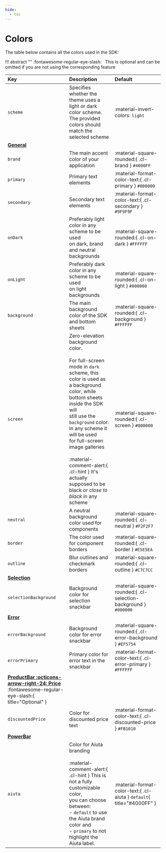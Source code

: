 ```yaml
---
hide:
  - toc
---
```


# Colors

The table below contains all the colors used in the SDK:

!!! abstract ""
    :fontawesome-regular-eye-slash: &nbsp; This is optional and can be omitted if you are not using the corresponding feature

<!-- If these colors change, don't forget to update the corresponding styles in exta.css -->

| Key | Description | Default |
| :-- | :---------- | :------ |
| `scheme` | Specifies whether the theme uses a light or dark color scheme.<br>The provided colors should match the selected scheme | :material-invert-colors: `light` |
| [**General**](#general) | |  
| `brand` | The main accent color of your application | :material-square-rounded:{ .cl-brand } `#4000FF` |
| `primary` | Primary text elements | :material-format-color-text:{ .cl-primary } `#000000` |
| `secondary` | Secondary text elements | :material-format-color-text:{ .cl-secondary } `#9F9F9F` |
| `onDark` | Preferably light color in any scheme to be used<br>on dark, brand and neutral backgrounds | :material-square-rounded:{ .cl-on-dark } `#FFFFFF` |
| `onLight` | Preferably dark color in any scheme to be used<br>on light backgrounds | :material-square-rounded:{ .cl-on-light } `#000000` |
| `background` | The main background color of the SDK and bottom sheets | :material-square-rounded:{ .cl-background } `#FFFFFF` |
| `screen` | Zero-elevation background color.<br><br>For full-screen mode in `dark` scheme, this color is used as<br>a background color, while bottom sheets inside the SDK will<br>still use the `background` color. In any scheme it will be used<br>for full-screen image galleries<br><br>:material-comment-alert:{ .cl-hint } It's actually supposed to be black or _close to black_ in any scheme | :material-square-rounded:{ .cl-screen } `#000000` |
| `neutral` | A neutral background color used for components | :material-square-rounded:{ .cl-neutral } `#F2F2F7` |
| `border` | The color used for component borders | :material-square-rounded:{ .cl-border } `#E5E5EA` |
| `outline` | Blur outlines and checkmark borders | :material-square-rounded:{ .cl-outline } `#C7C7CC` |
| [**Selection**](#selection) | |
| `selectionBackground` | Background color for selection snackbar | :material-square-rounded:{ .cl-selection-background } `#000000` |
| [**Error**](#error) | |
| `errorBackground` | Background color for error snackbar | :material-square-rounded:{ .cl-error-background } `#EF5754` |
| `errorPrimary` | Primary color for error text in the snackbar | :material-format-color-text:{ .cl-error-primary } `#FFFFFF` |
| [**ProductBar :octicons-arrow-right-24: Price**](#productbarprice) :fontawesome-regular-eye-slash:{ title="Optional" } | |
| `discountedPrice` | Color for discounted price text | :material-format-color-text:{ .cl-discounted-price } `#FB1010` |
| [**PowerBar**](#powerbar) | |
| `aiuta` | Color for Aiuta branding<br><br>:material-comment-alert:{ .cl-hint } This is not a fully customizable color,<br>you can choose between:<br>- `default` to use the Aiuta brand color and<br>- `primary` to not highlight the Aiuta label. | :material-format-color-text:{ .cl-aiuta } `default`{ title="#4000FF" } |
